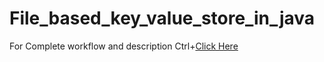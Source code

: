 # File_based_key_value_store_in_java

For Complete workflow and description Ctrl+<a href="https://drive.google.com/file/d/1lx7DBce1-E1yJxKVozycByHJexGrk3M7/view?usp=sharing">Click Here</a>
